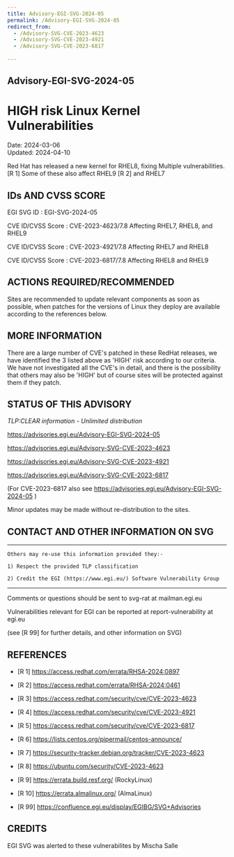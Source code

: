 ```yaml
---
title: Advisory-EGI-SVG-2024-05
permalink: /Advisory-EGI-SVG-2024-05
redirect_from:
  - /Advisory-SVG-CVE-2023-4623
  - /Advisory-SVG-CVE-2023-4921
  - /Advisory-SVG-CVE-2023-6817
  
---
```


## Advisory-EGI-SVG-2024-05

# HIGH risk Linux Kernel Vulnerabilities 

Date:        2024-03-06  
Updated:     2024-04-10

Red Hat has released a new kernel for RHEL8, fixing 
Multiple vulnerabilities. [R 1] 
Some of these also affect RHEL9 [R 2] and RHEL7


## IDs AND CVSS SCORE 

EGI SVG ID : EGI-SVG-2024-05

CVE ID/CVSS Score     : CVE-2023-4623/7.8 
Affecting RHEL7, RHEL8, and RHEL9

CVE ID/CVSS Score     : CVE-2023-4921/7.8 
Affecting RHEL7 and RHEL8 

CVE ID/CVSS Score     : CVE-2023-6817/7.8 
Affecting RHEL8 and RHEL9


## ACTIONS REQUIRED/RECOMMENDED

Sites are recommended to update relevant components as soon 
as possible, when patches for the versions of Linux they deploy 
are available according to the references below. 
 

## MORE INFORMATION
    
There are a large number of CVE's patched in these RedHat 
releases, we have identified the 3 listed above as 'HIGH' 
risk according to our criteria.  We have not investigated all 
the CVE's in detail, and there is the possibility that others 
may also be 'HIGH' but of course sites will be protected 
against them if they patch.

## STATUS OF THIS ADVISORY
                        
_TLP:CLEAR information - Unlimited distribution_  

 https://advisories.egi.eu/Advisory-EGI-SVG-2024-05 

 https://advisories.egi.eu/Advisory-SVG-CVE-2023-4623
 
 https://advisories.egi.eu/Advisory-SVG-CVE-2023-4921 
 
 https://advisories.egi.eu/Advisory-SVG-CVE-2023-6817 

 (For CVE-2023-6817 also see https://advisories.egi.eu/Advisory-EGI-SVG-2024-05 )

Minor updates may be made without re-distribution to the sites.


## CONTACT AND OTHER INFORMATION ON SVG

-----------------------------
    Others may re-use this information provided they:-
    
    1) Respect the provided TLP classification
    
    2) Credit the EGI (https://www.egi.eu/) Software Vulnerability Group
-----------------------------

    
Comments or questions should be sent to
	svg-rat at mailman.egi.eu

Vulnerabilities relevant for EGI can be reported at
	report-vulnerability at egi.eu
    
(see [R 99] for further details, and other information on SVG)
    
    
## REFERENCES

- [R 1] <https://access.redhat.com/errata/RHSA-2024:0897> 

- [R 2] <https://access.redhat.com/errata/RHSA-2024:0461>
     
- [R 3] <https://access.redhat.com/security/cve/CVE-2023-4623>

- [R 4] <https://access.redhat.com/security/cve/CVE-2023-4921>

- [R 5] <https://access.redhat.com/security/cve/CVE-2023-6817>

- [R 6] <https://lists.centos.org/pipermail/centos-announce/>

- [R 7] <https://security-tracker.debian.org/tracker/CVE-2023-4623> 
    
- [R 8] <https://ubuntu.com/security/CVE-2023-4623>

- [R 9] <https://errata.build.resf.org/>   (RockyLinux)

- [R 10]  <https://errata.almalinux.org/>  (AlmaLinux)


- [R 99] <https://confluence.egi.eu/display/EGIBG/SVG+Advisories>

## CREDITS

EGI SVG was alerted to these vulnerabilites by Mischa Salle



